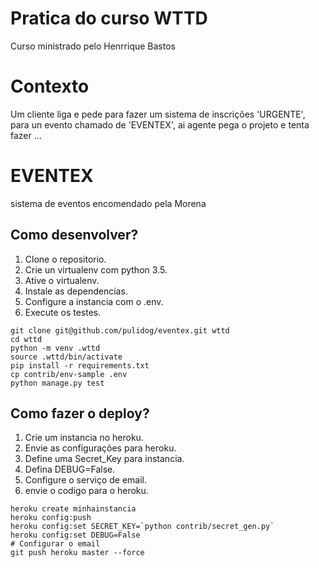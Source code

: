 # Pratica do curso WTTD 

Curso ministrado pelo Henrrique Bastos

# Contexto

Um cliente liga e pede para fazer um sistema de inscrições 'URGENTE', para un evento chamado de 'EVENTEX',
 ai agente pega o projeto e tenta fazer ...


# EVENTEX

sistema de eventos encomendado pela Morena

## Como desenvolver?

1. Clone o repositorio.
2. Crie un virtualenv com python 3.5.
3. Ative o virtualenv.
4. Instale as dependencias.
5. Configure a instancia com o .env.
6. Execute os testes.

```console
git clone git@github.com/pulidog/eventex.git wttd
cd wttd
python -m venv .wttd
source .wttd/bin/activate
pip install -r requirements.txt
cp contrib/env-sample .env
python manage.py test
```

## Como fazer o deploy?

1. Crie um instancia no heroku.
2. Envie as configurações para heroku.
3. Define uma Secret_Key para instancia.
4. Defina DEBUG=False.
5. Configure o serviço de email.
6. envie o codigo para o heroku.

```console
heroku create minhainstancia
heroku config:push
heroku config:set SECRET_KEY=`python contrib/secret_gen.py`
heroku config:set DEBUG=False
# Configurar o email
git push heroku master --force

```